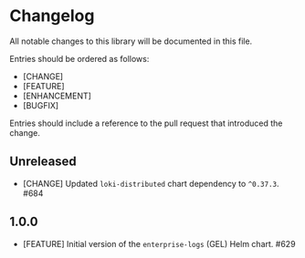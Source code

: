 # Changelog

All notable changes to this library will be documented in this file.

Entries should be ordered as follows:

- [CHANGE]
- [FEATURE]
- [ENHANCEMENT]
- [BUGFIX]

Entries should include a reference to the pull request that introduced the change.

## Unreleased

* [CHANGE] Updated `loki-distributed` chart dependency to `^0.37.3`. #684

## 1.0.0

* [FEATURE] Initial version of the `enterprise-logs` (GEL) Helm chart. #629

